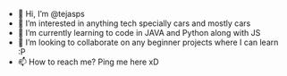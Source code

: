 - 👋 Hi, I’m @tejasps
- 👀 I’m interested in anything tech specially cars and mostly cars
- 🌱 I’m currently learning to code in JAVA and Python along with JS
- 💞️ I’m looking to collaborate on any beginner projects where I can learn :P
- 📫 How to reach me? Ping me here xD

<!---
tejasps/tejasps is a ✨ special ✨ repository because its `README.md` (this file) appears on your GitHub profile.
You can click the Preview link to take a look at your changes.
--->
